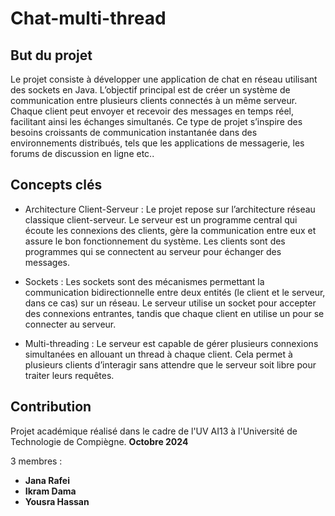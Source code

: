 # Chat-multi-thread

## But du projet 

Le projet consiste à développer une application de chat en réseau utilisant des sockets en Java. L’objectif principal est de créer un système de communication entre plusieurs clients connectés à un même serveur. Chaque client peut envoyer et recevoir des messages en temps réel, facilitant ainsi les échanges simultanés. Ce type de projet s’inspire des besoins croissants de communication instantanée dans des environnements distribués, tels que les applications de messagerie, les forums de discussion en ligne etc..

## Concepts clés

- Architecture Client-Serveur : Le projet repose sur l’architecture réseau classique client-serveur. Le serveur est un programme central qui écoute les connexions des clients, gère la communication entre eux et assure le bon fonctionnement du système. Les clients sont des programmes qui se connectent au serveur pour échanger des messages.

- Sockets : Les sockets sont des mécanismes permettant la communication bidirectionnelle entre deux entités (le client et le serveur, dans ce cas) sur un réseau. Le serveur utilise un socket pour accepter des connexions entrantes, tandis que chaque client en utilise un pour se connecter au serveur.

- Multi-threading : Le serveur est capable de gérer plusieurs connexions simultanées en allouant un thread à chaque client. Cela permet à plusieurs clients d’interagir sans attendre que le serveur soit libre pour traiter leurs requêtes.

## Contribution

Projet académique réalisé dans le cadre de l'UV AI13 à l'Université de Technologie de Compiègne. **Octobre 2024**

3 membres : 
- **Jana Rafei**
- **Ikram Dama**
- **Yousra Hassan**